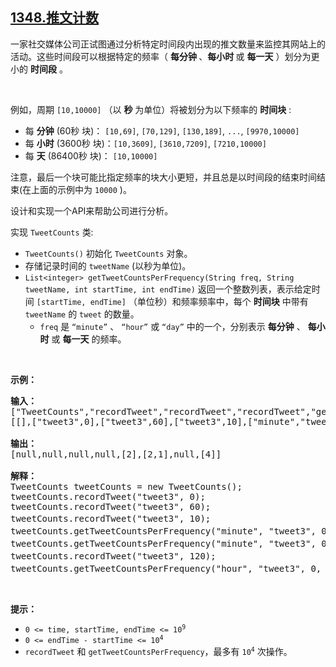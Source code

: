 ## [1348.推文计数](https://leetcode.cn/problems/tweet-counts-per-frequency/)
<p>一家社交媒体公司正试图通过分析特定时间段内出现的推文数量来监控其网站上的活动。这些时间段可以根据特定的频率（&nbsp;<strong>每分钟&nbsp;</strong>、<strong>每小时&nbsp;</strong>或 <strong>每一天</strong> ）划分为更小的 <strong>时间段</strong> 。</p>

<p>&nbsp;</p>

<p>例如，周期 <code>[10,10000]</code>&nbsp;（以 <strong>秒</strong> 为单位）将被划分为以下频率的 <strong>时间块</strong> :</p>

<ul>
	<li>每 <strong>分钟</strong> (60秒 块)：<meta charset="UTF-8" />&nbsp;<code>[10,69]</code>,&nbsp;<code>[70,129]</code>,&nbsp;<code>[130,189]</code>,&nbsp;<code>...</code>,&nbsp;<code>[9970,10000]</code></li>
	<li>每 <strong>小时</strong> (3600秒 块)：<meta charset="UTF-8" /><code>[10,3609]</code>,&nbsp;<code>[3610,7209]</code>,&nbsp;<code>[7210,10000]</code></li>
	<li>每 <strong>天</strong> (86400秒 块)：<meta charset="UTF-8" />&nbsp;<code>[10,10000]</code></li>
</ul>

<p>注意，最后一个块可能比指定频率的块大小更短，并且总是以时间段的结束时间结束(在上面的示例中为 <code>10000</code> )。</p>

<p>设计和实现一个API来帮助公司进行分析。</p>

<p>实现 <code>TweetCounts</code> 类:</p>

<ul>
	<li><code>TweetCounts()</code> 初始化 <code>TweetCounts</code> 对象。</li>
	<li>存储记录时间的 <code>tweetName</code> (以秒为单位)。</li>
	<li><code>List&lt;integer&gt; getTweetCountsPerFrequency(String freq, String tweetName, int startTime, int endTime)</code>&nbsp;返回一个整数列表，表示给定时间 <code>[startTime, endTime]</code>&nbsp;（单位秒）和频率频率中，每个 <strong>时间块</strong> 中带有 <code>tweetName</code> 的 <code>tweet</code> 的数量。
	<ul>
		<li><code>freq</code> 是 <code>“minute”</code> 、 <code>“hour”</code> 或 <code>“day”</code> 中的一个，分别表示 <strong>每分钟</strong> 、 <strong>每小时</strong> 或 <strong>每一天</strong> 的频率。</li>
	</ul>
	</li>
</ul>

<p>&nbsp;</p>

<p><strong>示例：</strong></p>

<pre>
<strong>输入：</strong>
["TweetCounts","recordTweet","recordTweet","recordTweet","getTweetCountsPerFrequency","getTweetCountsPerFrequency","recordTweet","getTweetCountsPerFrequency"]
[[],["tweet3",0],["tweet3",60],["tweet3",10],["minute","tweet3",0,59],["minute","tweet3",0,60],["tweet3",120],["hour","tweet3",0,210]]

<strong>输出：</strong>
[null,null,null,null,[2],[2,1],null,[4]]

<strong>解释：</strong>
TweetCounts tweetCounts = new TweetCounts();
tweetCounts.recordTweet("tweet3", 0);
tweetCounts.recordTweet("tweet3", 60);
tweetCounts.recordTweet("tweet3", 10);                             //&nbsp;"tweet3"&nbsp;发布推文的时间分别是&nbsp;0,&nbsp;10&nbsp;和&nbsp;60 。
tweetCounts.getTweetCountsPerFrequency("minute", "tweet3", 0, 59); //&nbsp;返回&nbsp;[2]。统计频率是每分钟（60 秒），因此只有一个有效时间间隔 [0,60&gt;&nbsp;-&nbsp;&gt;&nbsp;2&nbsp;条推文。
tweetCounts.getTweetCountsPerFrequency("minute", "tweet3", 0, 60); //&nbsp;返回&nbsp;[2,1]。统计频率是每分钟（60 秒），因此有两个有效时间间隔&nbsp;<strong>1)</strong>&nbsp;[0,60&gt;&nbsp;-&nbsp;&gt;&nbsp;2&nbsp;条推文，和&nbsp;<strong>2)</strong>&nbsp;[60,61&gt;&nbsp;-&nbsp;&gt;&nbsp;1&nbsp;条推文。 
tweetCounts.recordTweet("tweet3", 120);                            // "tweet3"&nbsp;发布推文的时间分别是 0, 10, 60 和 120 。
tweetCounts.getTweetCountsPerFrequency("hour", "tweet3", 0, 210);  //&nbsp;返回&nbsp;[4]。统计频率是每小时（3600 秒），因此只有一个有效时间间隔 [0,211&gt;&nbsp;-&nbsp;&gt;&nbsp;4&nbsp;条推文。
</pre>

<p>&nbsp;</p>

<p><strong>提示：</strong></p>

<ul>
	<li><code>0 &lt;= time, startTime, endTime &lt;= 10<sup>9</sup></code></li>
	<li><code>0 &lt;= endTime - startTime &lt;= 10<sup>4</sup></code></li>
	<li><code>recordTweet</code>&nbsp;和&nbsp;<code>getTweetCountsPerFrequency</code>，最多有<meta charset="UTF-8" />&nbsp;<code>10<sup>4</sup></code>&nbsp;次操作。</li>
</ul>
